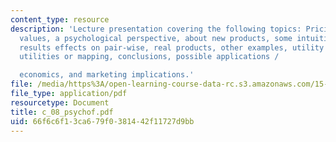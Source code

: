 ```yaml
---
content_type: resource
description: 'Lecture presentation covering the following topics: Pricing, fundamental
  values, a psychological perspective, about new products, some intuitions, the parts,
  results effects on pair-wise, real products, other examples, utility theory interpretation,
  utilities or mapping, conclusions, possible applications /

  economics, and marketing implications.'
file: /media/https%3A/open-learning-course-data-rc.s3.amazonaws.com/15-301-managerial-psychology-laboratory-fall-2004/66f6c6f13ca679f0381442f11727d9bb_c_08_psychof.pdf
file_type: application/pdf
resourcetype: Document
title: c_08_psychof.pdf
uid: 66f6c6f1-3ca6-79f0-3814-42f11727d9bb
---
```

